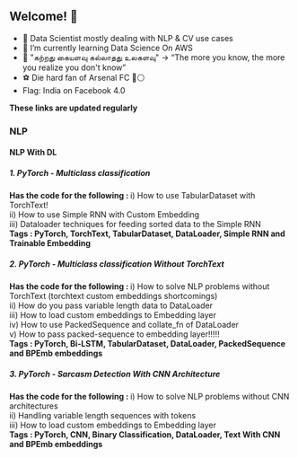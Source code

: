 ## Welcome! 👋

<!--
**sanjeevr5/sanjeevr5** is a ✨ _special_ ✨ repository because its `README.md` (this file) appears on your GitHub profile.
My 💪 work can be seen here: 

Here are some ideas to get you started:

- 🔭 I’m currently working at TCS
- 🌱 I’m currently learning Data Science On AWS
- 👯 I’m looking to collaborate on ...
- 🤔 I’m looking for help with ...
- 💬 Ask me about ...
- 📫 How to reach me: ...
- 😄 Pronouns: ...
- ⚡ Fun fact: ...
-->

- 🔭 Data Scientist mostly dealing with NLP & CV use cases
- 🌱 I’m currently learning Data Science On AWS
- 💬 "கற்றது கையளவு கல்லாதது உலகளவு" ->  “The more you know, the more you realize you don't know”
- ⚽️ Die hard fan of Arsenal FC 🔴⚪️
- Flag: India on Facebook 4.0

<b> These links are updated regularly</b>
### NLP

#### NLP With DL

##### 1. PyTorch - Multiclass classification 

<b> Has the code for the following : </b>
i) How to use TabularDataset with TorchText!<br/>
ii) How to use Simple RNN with Custom Embedding<br/>
iii) Dataloader techniques for feeding sorted data to the Simple RNN<br/>
<b> Tags : PyTorch, TorchText, TabularDataset, DataLoader, Simple RNN and Trainable Embedding </b>

##### 2. PyTorch - Multiclass classification Without TorchText

<b> Has the code for the following : </b>
  i) How to solve NLP problems without TorchText (torchtext custom embeddings shortcomings)<br/>
  ii) How do you pass variable length data to DataLoader<br/>
  iii) How to load custom embeddings to Embedding layer<br/>
  iv) How to use PackedSequence and collate_fn of DataLoader<br/>
  v) How to pass packed-sequence to embedding layer!!!!!<br/>
  <b> Tags : PyTorch, Bi-LSTM, TabularDataset, DataLoader, PackedSequence and BPEmb embeddings </b>

##### 3. PyTorch - Sarcasm Detection With CNN Architecture

<b> Has the code for the following : </b>
  i) How to solve NLP problems without CNN architectures<br/>
  ii) Handling variable length sequences with <pad> tokens<br/>
  iii) How to load custom embeddings to Embedding layer<br/>
  <b> Tags : PyTorch, CNN, Binary Classification, DataLoader, Text With CNN and BPEmb embeddings </b>


